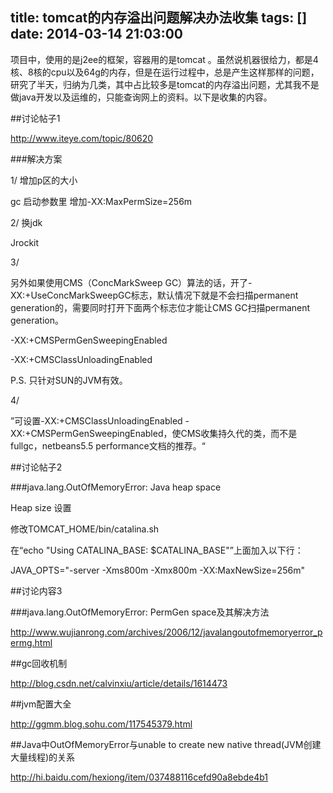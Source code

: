 title: tomcat的内存溢出问题解决办法收集
tags: []
date: 2014-03-14 21:03:00
---

项目中，使用的是j2ee的框架，容器用的是tomcat 。虽然说机器很给力，都是4核、8核的cpu以及64g的内存，但是在运行过程中，总是产生这样那样的问题，研究了半天，归纳为几类，其中占比较多是tomcat的内存溢出问题，尤其我不是做java开发以及运维的，只能查询网上的资料。以下是收集的内容。

##讨论帖子1

http://www.iteye.com/topic/80620

###解决方案

1/ 增加p区的大小

gc 启动参数里 增加-XX:MaxPermSize=256m

2/ 换jdk

Jrockit

3/
<!--more-->
另外如果使用CMS（ConcMarkSweep GC）算法的话，开了-XX:+UseConcMarkSweepGC标志，默认情况下就是不会扫描permanent generation的，需要同时打开下面两个标志位才能让CMS GC扫描permanent generation。

-XX:+CMSPermGenSweepingEnabled

-XX:+CMSClassUnloadingEnabled

P.S. 只针对SUN的JVM有效。

4/

”可设置-XX:+CMSClassUnloadingEnabled -XX:+CMSPermGenSweepingEnabled，使CMS收集持久代的类，而不是fullgc，netbeans5.5 performance文档的推荐。“

##讨论帖子2

###java.lang.OutOfMemoryError: Java heap space

Heap size 设置

修改TOMCAT_HOME/bin/catalina.sh

在“echo &quot;Using CATALINA_BASE:   $CATALINA_BASE&quot;”上面加入以下行：

JAVA_OPTS=&quot;-server -Xms800m -Xmx800m   -XX:MaxNewSize=256m&quot;

##讨论内容3

###java.lang.OutOfMemoryError: PermGen space及其解决方法

http://www.wujianrong.com/archives/2006/12/javalangoutofmemoryerror_permg.html

##gc回收机制

http://blog.csdn.net/calvinxiu/article/details/1614473

##jvm配置大全

http://ggmm.blog.sohu.com/117545379.html

##Java中OutOfMemoryError与unable to create new native thread(JVM创建大量线程)的关系

http://hi.baidu.com/hexiong/item/037488116cefd90a8ebde4b1